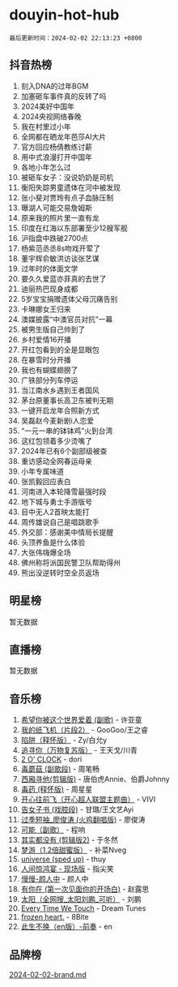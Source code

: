 # douyin-hot-hub

`最后更新时间：2024-02-02 22:13:23 +0800`

## 抖音热榜

1. 刻入DNA的过年BGM
1. 加塞砸车事件真的反转了吗
1. 2024美好中国年
1. 2024央视网络春晚
1. 我在村里过小年
1. 全网都在晒龙年芭莎AI大片
1. 官方回应杨倩教练讨薪
1. 用中式浪漫打开中国年
1. 各地小年怎么过
1. 被砸车女子：没说奶奶是司机
1. 衡阳失踪男童遗体在河中被发现
1. 张小斐对贾玲有点子血脉压制
1. 曝湖人可能交易詹姆斯
1. 原来我的照片里一直有龙
1. 印度在红海以东部署至少12艘军舰
1. 沪指盘中跌破2700点
1. 杨紫范丞丞8s吻戏开荤了
1. 董宇辉俞敏洪访谈张艺谋
1. 过年时的体面文学
1. 要久久爱蓝亦菲真的去世了
1. 迪丽热巴现身成都
1. 5岁宝宝捐赠遗体父母沉痛告别
1. 卡琳娜女王归来
1. 澳媒披露“中澳官员对抗”一幕
1. 被男生版自己帅到了
1. 乡村爱情16开播
1. 开红包看到的全是显眼包
1. 在暴雪时分开播
1. 我也有蝴蝶翅膀了
1. 广铁部分列车停运
1. 当江南水乡遇到王者国风
1. 茅台原董事长高卫东被判无期
1. 一键开启龙年合照新方式
1. 吴磊赵今麦新剧i人恋爱
1. “一元一串的钵钵鸡”火到台湾
1. 这红包领着多少烫嘴了
1. 2024年已有6个副部级被查
1. 重访感动全网春运母亲
1. 小年专属味道
1. 张凯毅回应表白
1. 河南进入本轮降雪最强时段
1. 地下城与勇士手游版号
1. 目中无人2首映太能打
1. 周传雄说自己是唱跳歌手
1. 外交部：感谢美中情局长提醒
1. 头顶养鱼是什么体验
1. 大张伟嗨爆全场
1. 佛州称将派国民警卫队帮助得州
1. 熊出没逆转时空全员返场

## 明星榜

暂无数据

## 直播榜

暂无数据

## 音乐榜

1. [希望你被这个世界爱着 (副歌)](https://sf3-cdn-tos.douyinstatic.com/obj/tos-cn-ve-2774/oUHCmWQfZlE3QQBKBeD8rCFLpJzPgCpImhsxMt) - 许亚童
1. [我的纸飞机（片段2）](https://sf3-cdn-tos.douyinstatic.com/obj/tos-cn-ve-2774/oM2ZrKcg2CD5AeRB2gkeXOFB1IxAGJdZPazYHf) - GooGoo/王之睿
1. [陷阱（释怀版）](https://sf5-hl-cdn-tos.douyinstatic.com/obj/tos-cn-ve-2774/oE8C21LeZrzKLDFfQYgMzx4GAIHageG5IzayY7) - Zy/白允y
1. [追寻你（万物复苏版）](https://sf3-cdn-tos.douyinstatic.com/obj/tos-cn-ve-2774/oYeAZJsbjIDit9APmBg8u6uDUQnHmoCf3gbo74) - 王天戈/川青
1. [2 O' CLOCK](https://sf5-hl-cdn-tos.douyinstatic.com/obj/tos-cn-ve-2774/oIUBICeqlYQHTigCBOnCMlwBZJkgiBjt1oDfbg) - dori
1. [毒蘑菇 (副歌段)](https://sf5-hl-cdn-tos.douyinstatic.com/obj/tos-cn-ve-2774/ocDEUsfdLjxnlFXtfogBCiQCEqYB7QZgZ8VViM) - 周笔畅
1. [西厢寻他(剪辑版)](https://sf5-hl-cdn-tos.douyinstatic.com/obj/tos-cn-ve-2774/oUsAVfAQKlRNxEv5qxvIB8o5qmIWUcXbzJKJhw) - 唐伯虎Annie、伯爵Johnny
1. [毒药 (释怀版)](https://sf5-hl-cdn-tos.douyinstatic.com/obj/tos-cn-ve-2774/oYILMEAzspdZBIzy4frJNB8ZHPHWAhiwowd4Ad) - 周星星
1. [开心往前飞（开心超人联盟主题曲）](https://sf3-cdn-tos.douyinstatic.com/obj/tos-cn-ve-2774/9d8fb7c82cf1421fb93a9fe925275e0a) - VIVI
1. [告女子书 (戏腔段)](https://sf3-cdn-tos.douyinstatic.com/obj/tos-cn-ve-2774/osCCzFxWgstBDi92ZfBB4ht7gQENBmQMAl0eI6) - 甘璐/王文艺Ayi
1. [过季短袖_廖俊涛 (火鸡翻唱版)](https://sf5-hl-cdn-tos.douyinstatic.com/obj/tos-cn-ve-2774/ogQVJl0tRBKxQgZji7YClFEBrVDeHpPTWfCZbQ) - 廖俊涛
1. [可能（副歌）](https://sf5-hl-cdn-tos.douyinstatic.com/obj/tos-cn-ve-2774/cde1731888894259b333569393c2fb51) - 程响
1. [其实都没有 (剪辑版2)](https://sf5-hl-cdn-tos.douyinstatic.com/obj/tos-cn-ve-2774/oEBNQenHZtBhxYjGgUDQk0BCHTigQafgFlbQ7k) - 于冬然
1. [梦游（1.2倍甜蜜版）](https://sf3-cdn-tos.douyinstatic.com/obj/tos-cn-ve-2774/o4gyAUm8hwufoEABmwVIiQtHsFuGzAEEWtNMzo) - 补菜Nveg
1. [universe (sped up)](https://sf3-cdn-tos.douyinstatic.com/obj/tos-cn-ve-2774/oIQnurQLDCsdYeegkM4CKuVb23MZBXtX6QB8bv) - thuy
1. [人间惊鸿宴 - 现场版](https://sf3-cdn-tos.douyinstatic.com/obj/tos-cn-ve-2774/osF4mrPePAf2Yv8Wfr5fATCHZwL5h1QiGQAKwz) - 指尖笑
1. [慢慢-颜人中](https://sf5-hl-cdn-tos.douyinstatic.com/obj/tos-cn-ve-2774/ocjHNfBXdBxQNC8ZGAeoLMFTUgtBg8bkExunDC) - 颜人中
1. [有你在 (第一次见面你的开场白)](https://sf3-cdn-tos.douyinstatic.com/obj/tos-cn-ve-2774/oAthrQ3ClJBfI57uBoFEgNDYtNCZ0TSYQQfxQ0) - 赵露思
1. [太阳（全网搜_太阳刘鹏_可听）](https://sf3-cdn-tos.douyinstatic.com/obj/tos-cn-ve-2774/ogWbyIQnlBFImVbeDocRdCIYtBHlbJXgfZMvgz) - 刘鹏
1. [Every Time We Touch](https://sf3-cdn-tos.douyinstatic.com/obj/tos-cn-ve-2774/ogN6lUKQeBBfEVhIOMikG1CcJjugxk1tztZyhP) - Dream Tunes
1. [frozen heart.](https://sf5-hl-cdn-tos.douyinstatic.com/obj/tos-cn-ve-2774/oIIWJfyjIACZA9zQMtnJ6hQQhFC4vhCupoRBsO) - 8Bite
1. [此生不换（en版）-前奏](https://sf6-cdn-tos.douyinstatic.com/obj/tos-cn-ve-2774/oMDvUGwhKrKYDEqXiMYEwxZqBWIJFA92CiLAO) - en

## 品牌榜

[2024-02-02-brand.md](2024-02-02-brand.md)
